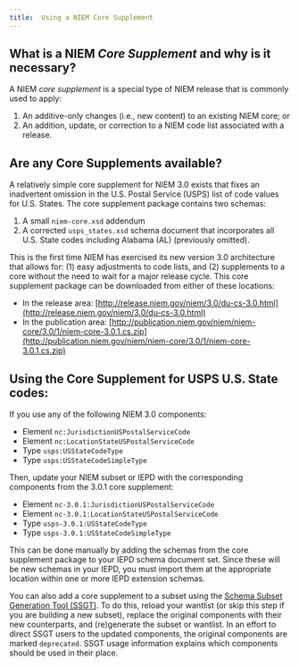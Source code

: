 ```yaml
---
title:  Using a NIEM Core Supplement
---
```


## What is a NIEM *Core Supplement* and why is it necessary?

A NIEM *core supplement* is a special type of NIEM release that is commonly used to apply:

1. An additive-only changes (i.e., new content) to an existing NIEM core; or
2. An addition, update, or correction to a NIEM code list associated with a
release.

## Are any Core Supplements available?

A relatively simple core supplement for NIEM 3.0 exists that fixes an
inadvertent omission in the U.S. Postal Service (USPS) list of code values for
U.S. States.  The core supplement package contains two schemas:

1. A small `niem-core.xsd` addendum
2. A corrected `usps_states.xsd` schema document that incorporates all
U.S. State codes including Alabama (AL) (previously omitted).

This is the first time NIEM has exercised its new version 3.0 architecture that
allows for: (1) easy adjustments to code lists, and (2) supplements to a core
without the need to wait for a major release cycle.  This core supplement
package can be downloaded from either of these locations:

- In the release area:
  [http://release.niem.gov/niem/3.0/du-cs-3.0.html](http://release.niem.gov/niem/3.0/du-cs-3.0.html)
- In the publication area:
  [http://publication.niem.gov/niem/niem-core/3.0/1/niem-core-3.0.1.cs.zip](http://publication.niem.gov/niem/niem-core/3.0/1/niem-core-3.0.1.cs.zip)

## Using the Core Supplement for USPS U.S. State codes:

If you use any of the following NIEM 3.0 components:

- Element `nc:JurisdictionUSPostalServiceCode`
- Element `nc:LocationStateUSPostalServiceCode`
- Type `usps:USStateCodeType`
- Type `usps:USStateCodeSimpleType`

Then, update your NIEM subset or IEPD with the corresponding components from the
3.0.1 core supplement:

- Element `nc-3.0.1:JurisdictionUSPostalServiceCode`
- Element `nc-3.0.1:LocationStateUSPostalServiceCode`
- Type `usps-3.0.1:USStateCodeType`
- Type `usps-3.0.1:USStateCodeSimpleType`

This can be done manually by adding the schemas from the core supplement package
to your IEPD schema document set.  Since these will be new schemas in your IEPD,
you must import them at the appropriate location within one or more IEPD
extension schemas.

You can also add a core supplement to a subset using the [Schema Subset
Generation Tool (SSGT)](http://tools.niem.gov/niemtools/ssgt/index.iepd).  To do
this, reload your wantlist (or skip this step if you are building a new subset),
replace the original components with their new counterparts, and (re)generate
the subset or wantlist.  In an effort to direct SSGT users to the updated
components, the original components are marked `deprecated`.  SSGT usage
information explains which components should be used in their place.
